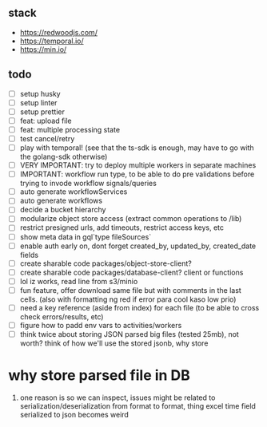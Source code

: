 ## stack

- https://redwoodjs.com/
- https://temporal.io/
- https://min.io/

## todo

- [ ] setup husky
- [ ] setup linter
- [ ] setup prettier
- [ ] feat: upload file
- [ ] feat: multiple processing state
- [ ] test cancel/retry
- [ ] play with temporal! (see that the ts-sdk is enough, may have to go with the golang-sdk otherwise)
- [ ] VERY IMPORTANT: try to deploy multiple workers in separate machines
- [ ] IMPORTANT: workflow run type, to be able to do pre validations before trying to invode workflow signals/queries
- [ ] auto generate workflowServices
- [ ] auto generate workflows
- [ ] decide a bucket hierarchy
- [ ] modularize object store access (extract common operations to /lib)
- [ ] restrict presigned urls, add timeouts, restrict access keys, etc
- [ ] show meta data in gql\`type fileSources\`
- [ ] enable auth early on, dont forget created_by, updated_by, created_date fields
- [ ] create sharable code packages/object-store-client?
- [ ] create sharable code packages/database-client? client or functions
- [ ] lol iz works, read line from s3/minio
- [ ] fun feature, offer download same file but with comments in the last cells. (also with formatting ng red if error para cool kaso low prio)
- [ ] need a key reference (aside from index) for each file (to be able to cross check errors/results, etc)
- [ ] figure how to padd env vars to activities/workers
- [ ] think twice about storing JSON parsed big files (tested 25mb), not worth? think of how we'll use the stored jsonb, why store

# why store parsed file in DB

1. one reason is so we can inspect, issues might be related to serialization/deserialization from format to format, thing excel time field serialized to json becomes weird
